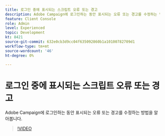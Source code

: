 ```yaml
---
title: 로그인 중에 표시되는 스크립트 오류 또는 경고
description: Adobe Campaign에 로그인하는 동안 표시되는 오류 또는 경고를 수정하는 방법을 알아봅니다.
feature: Client Console
role: Admin
level: Experienced
topic: Development
kt: 8421
source-git-commit: 632e0cb3d9cc04f635092860b1a10100782709d1
workflow-type: tm+mt
source-wordcount: '46'
ht-degree: 0%

---
```



# 로그인 중에 표시되는 스크립트 오류 또는 경고

Adobe Campaign에 로그인하는 동안 표시되는 오류 또는 경고를 수정하는 방법을 알아봅니다.

>[!VIDEO](https://video.tv.adobe.com/v/335975?quality=12)
